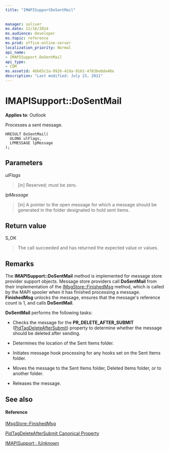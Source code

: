 ```yaml
---
title: "IMAPISupportDoSentMail"
 
 
manager: soliver
ms.date: 11/16/2014
ms.audience: Developer
ms.topic: reference
ms.prod: office-online-server
localization_priority: Normal
api_name:
- IMAPISupport.DoSentMail
api_type:
- COM
ms.assetid: 4bb65c2a-9926-42da-9161-47836e8de40a
description: "Last modified: July 23, 2011"
---
```


# IMAPISupport::DoSentMail

  
  
**Applies to**: Outlook 
  
Processes a sent message.
  
```
HRESULT DoSentMail(
  ULONG ulFlags,
  LPMESSAGE lpMessage
);
```

## Parameters

 _ulFlags_
  
> [in] Reserved; must be zero.
    
 _lpMessage_
  
> [in] A pointer to the open message for which a message should be generated in the folder designated to hold sent items.
    
## Return value

S_OK 
  
> The call succeeded and has returned the expected value or values.
    
## Remarks

The **IMAPISupport::DoSentMail** method is implemented for message store provider support objects. Message store providers call **DoSentMail** from their implementation of the [IMsgStore::FinishedMsg](imsgstore-finishedmsg.md) method, which is called by the MAPI spooler when it has finished processing a message. **FinishedMsg** unlocks the message, ensures that the message's reference count is 1, and calls **DoSentMail**.
  
 **DoSentMail** performs the following tasks: 
  
- Checks the message for the **PR_DELETE_AFTER_SUBMIT** ([PidTagDeleteAfterSubmit](pidtagdeleteaftersubmit-canonical-property.md)) property to determine whether the message should be deleted after sending.
    
- Determines the location of the Sent Items folder.
    
- Initiates message hook processing for any hooks set on the Sent Items folder.
    
- Moves the message to the Sent Items folder, Deleted Items folder, or to another folder.
    
- Releases the message.
    
## See also

#### Reference

[IMsgStore::FinishedMsg](imsgstore-finishedmsg.md)
  
[PidTagDeleteAfterSubmit Canonical Property](pidtagdeleteaftersubmit-canonical-property.md)
  
[IMAPISupport : IUnknown](imapisupportiunknown.md)

